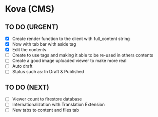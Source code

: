 # Kova (CMS)

## TO DO (URGENT)

- [x] Create render function to the client with full_content string
- [x] Now with tab bar with aside tag
- [x] Edit the contents
- [ ] Create to use tags and making it able to be re-used in others contents
- [ ] Create a good image uploaded viewer to make more real
- [ ] Auto draft
- [ ] Status such as: In Draft & Published

## TO DO (NEXT)

- [ ] Viewer count to firestore database
- [ ] Internationalization with Translation Extension
- [ ] New tabs to content and files tab
